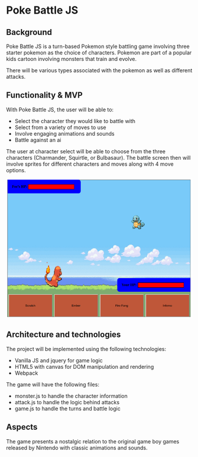 # Poke Battle JS

## Background

Poke Battle JS is a turn-based Pokemon style battling game involving three starter pokemon as
the choice of characters. Pokemon are part of a popular kids cartoon involving monsters that train and evolve.

There will be various types associated with the pokemon as well as different attacks.

## Functionality & MVP

With Poke Battle JS, the user will be able to:

* Select the character they would like to battle with
* Select from a variety of moves to use
* Involve engaging animations and sounds
* Battle against an ai


The user at character select will be able to choose from the three characters (Charmander, Squirtle, or Bulbasaur).
The battle screen then will involve sprites for different characters and moves along with 4 move options.

<img src="./lib/pics/screenshot.png" />

## Architecture and technologies

The project will be implemented using the following technologies:

* Vanilla JS and jquery for game logic
* HTML5 with canvas for DOM manipulation and rendering
* Webpack

The game will have the following files:

* monster.js to handle the character information
* attack.js to handle the logic behind attacks
* game.js to handle the turns and battle logic

## Aspects

The game presents a nostalgic relation to the original game boy games released by Nintendo with classic animations and sounds.
